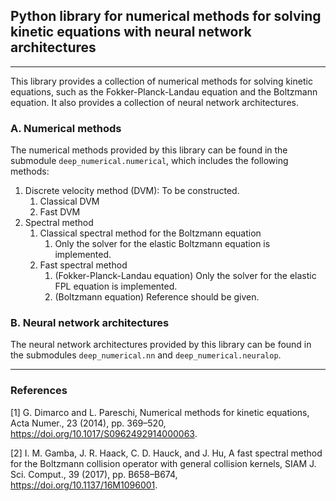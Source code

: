 ## Python library for numerical methods for solving kinetic equations with neural network architectures

-----
This library provides a collection of numerical methods for solving kinetic equations, such as the Fokker-Planck-Landau equation and the Boltzmann equation. It also provides a collection of neural network architectures.

### A. Numerical methods
The numerical methods provided by this library can be found in the submodule `deep_numerical.numerical`, which includes the following methods:

1. Discrete velocity method (DVM): To be constructed.
    1. Classical DVM
    2. Fast DVM
2. Spectral method
    1. Classical spectral method for the Boltzmann equation
        1. Only the solver for the elastic Boltzmann equation is implemented.
    2. Fast spectral method
        1. (Fokker-Planck-Landau equation) Only the solver for the elastic FPL equation is implemented.
        2. (Boltzmann equation) Reference should be given.

### B. Neural network architectures
The neural network architectures provided by this library can be found in the submodules `deep_numerical.nn` and `deep_numerical.neuralop`.

-----
### References
[1] G. Dimarco and L. Pareschi, Numerical methods for kinetic equations, Acta Numer., 23 (2014), pp. 369–520, https://doi.org/10.1017/S0962492914000063.

[2] I. M. Gamba, J. R. Haack, C. D. Hauck, and J. Hu, A fast spectral method for the Boltzmann collision operator with general collision kernels, SIAM J. Sci. Comput., 39 (2017), pp. B658–B674, https://doi.org/10.1137/16M1096001.